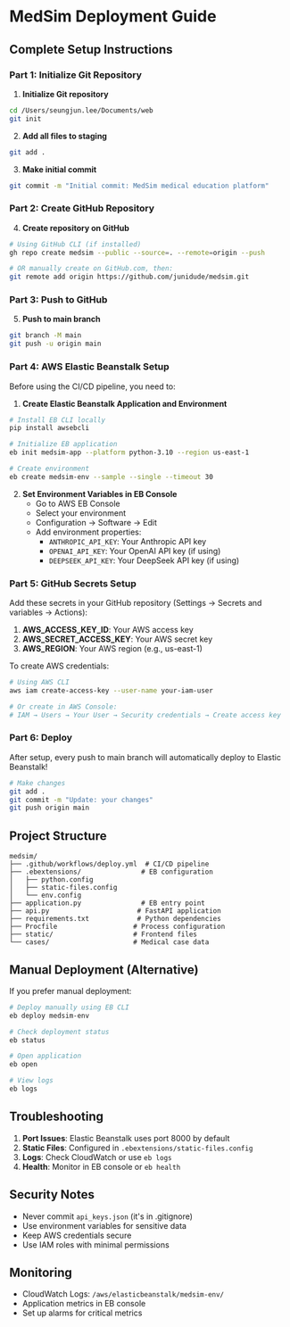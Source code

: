 # MedSim Deployment Guide

## Complete Setup Instructions

### Part 1: Initialize Git Repository

1. **Initialize Git repository**
```bash
cd /Users/seungjun.lee/Documents/web
git init
```

2. **Add all files to staging**
```bash
git add .
```

3. **Make initial commit**
```bash
git commit -m "Initial commit: MedSim medical education platform"
```

### Part 2: Create GitHub Repository

4. **Create repository on GitHub**
```bash
# Using GitHub CLI (if installed)
gh repo create medsim --public --source=. --remote=origin --push

# OR manually create on GitHub.com, then:
git remote add origin https://github.com/junidude/medsim.git
```

### Part 3: Push to GitHub

5. **Push to main branch**
```bash
git branch -M main
git push -u origin main
```

### Part 4: AWS Elastic Beanstalk Setup

Before using the CI/CD pipeline, you need to:

1. **Create Elastic Beanstalk Application and Environment**
```bash
# Install EB CLI locally
pip install awsebcli

# Initialize EB application
eb init medsim-app --platform python-3.10 --region us-east-1

# Create environment
eb create medsim-env --sample --single --timeout 30
```

2. **Set Environment Variables in EB Console**
   - Go to AWS EB Console
   - Select your environment
   - Configuration → Software → Edit
   - Add environment properties:
     - `ANTHROPIC_API_KEY`: Your Anthropic API key
     - `OPENAI_API_KEY`: Your OpenAI API key (if using)
     - `DEEPSEEK_API_KEY`: Your DeepSeek API key (if using)

### Part 5: GitHub Secrets Setup

Add these secrets in your GitHub repository (Settings → Secrets and variables → Actions):

1. **AWS_ACCESS_KEY_ID**: Your AWS access key
2. **AWS_SECRET_ACCESS_KEY**: Your AWS secret key
3. **AWS_REGION**: Your AWS region (e.g., us-east-1)

To create AWS credentials:
```bash
# Using AWS CLI
aws iam create-access-key --user-name your-iam-user

# Or create in AWS Console:
# IAM → Users → Your User → Security credentials → Create access key
```

### Part 6: Deploy

After setup, every push to main branch will automatically deploy to Elastic Beanstalk!

```bash
# Make changes
git add .
git commit -m "Update: your changes"
git push origin main
```

## Project Structure

```
medsim/
├── .github/workflows/deploy.yml  # CI/CD pipeline
├── .ebextensions/               # EB configuration
│   ├── python.config
│   ├── static-files.config
│   └── env.config
├── application.py               # EB entry point
├── api.py                      # FastAPI application
├── requirements.txt            # Python dependencies
├── Procfile                   # Process configuration
├── static/                    # Frontend files
└── cases/                     # Medical case data
```

## Manual Deployment (Alternative)

If you prefer manual deployment:

```bash
# Deploy manually using EB CLI
eb deploy medsim-env

# Check deployment status
eb status

# Open application
eb open

# View logs
eb logs
```

## Troubleshooting

1. **Port Issues**: Elastic Beanstalk uses port 8000 by default
2. **Static Files**: Configured in `.ebextensions/static-files.config`
3. **Logs**: Check CloudWatch or use `eb logs`
4. **Health**: Monitor in EB console or `eb health`

## Security Notes

- Never commit `api_keys.json` (it's in .gitignore)
- Use environment variables for sensitive data
- Keep AWS credentials secure
- Use IAM roles with minimal permissions

## Monitoring

- CloudWatch Logs: `/aws/elasticbeanstalk/medsim-env/`
- Application metrics in EB console
- Set up alarms for critical metrics